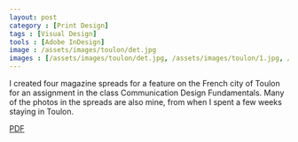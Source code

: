 ```yaml
---
layout: post
category : [Print Design]
tags : [Visual Design]
tools : [Adobe InDesign]
image : /assets/images/toulon/det.jpg
images : [/assets/images/toulon/det.jpg, /assets/images/toulon/1.jpg, /assets/images/toulon/2.jpg, /assets/images/toulon/3.jpg, /assets/images/toulon/4.jpg]
---
```


<p class="description">
I created four magazine spreads
for a feature on the French city
of Toulon for an assignment
in the class Communication Design
Fundamentals. Many of the photos in the spreads are also mine, from when I spent a few weeks staying in Toulon.</p>

<p><a class = "button large" href="/assets/pdf/toulon.pdf">PDF</a></p>